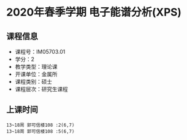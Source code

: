 # 2020年春季学期 电子能谱分析(XPS) 






## 课程信息

- 课程号：IM05703.01
- 学分：2
- 教学类型：理论课
- 开课单位：金属所
- 课程类别：硕士
- 课程层次：研究生课程

## 上课时间

```
13~18周 郭可信楼108 :2(6,7)
13~18周 郭可信楼108 :5(6,7)
```

